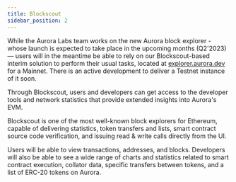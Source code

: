 ```yaml
---
title: Blockscout
sidebar_position: 2
---
```


While the Aurora Labs team works on the new Aurora block explorer - whose launch is expected to take place
in the upcoming months (Q2'2023) — users will in the meantime be able to rely on our Blockscout-based interim
solution to perform their usual tasks, located at [explorer.aurora.dev](https://explorer.aurora.dev/) for a Mainnet.
There is an active development to deliver a Testnet instance of it soon.

Through Blockscout, users and developers can get access to the developer tools and network statistics that provide
extended insights into Aurora's EVM.

Blockscout is one of the most well-known block explorers for Ethereum,
capable of delivering statistics, token transfers and lists, smart contract source code verification, and issuing
read & write calls directly from the UI.

Users will be able to view transactions, addresses, and blocks.
Developers will also be able to see a wide range of charts and statistics related to smart contract execution,
collator data, specific transfers between tokens, and a list of ERC-20 tokens on Aurora.
